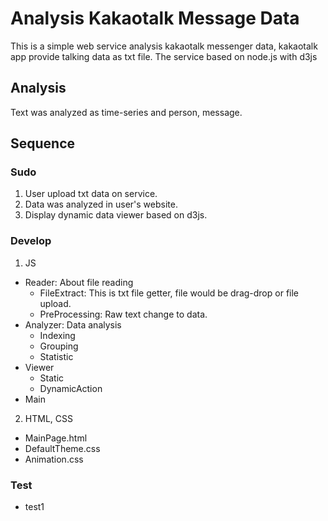 # Analysis Kakaotalk Message Data

This is a simple web service analysis kakaotalk messenger data, kakaotalk app provide talking data as txt file.
The service based on node.js with d3js

## Analysis

Text was analyzed as time-series and person, message.

## Sequence

### Sudo

1. User upload txt data on service.
2. Data was analyzed in user's website.
3. Display dynamic data viewer based on d3js.

### Develop

1. JS
- Reader: About file reading
    - FileExtract: This is txt file getter, file would be drag-drop or file upload.
    - PreProcessing: Raw text change to data.
- Analyzer: Data analysis
    - Indexing
    - Grouping
    - Statistic
- Viewer
    - Static
    - DynamicAction
- Main

2. HTML, CSS
- MainPage.html
- DefaultTheme.css
- Animation.css



### Test

- test1
